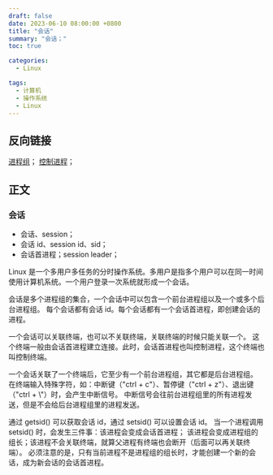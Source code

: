 ```yaml
---
draft: false
date: 2023-06-10 08:00:00 +0800
title: "会话"
summary: "会话；"
toc: true

categories:
  - Linux

tags:
  - 计算机
  - 操作系统
  - Linux
---
```


## 反向链接

[进程组](/计算机/操作系统/linux/进程组)；
[控制进程](/计算机/操作系统/linux/控制进程)；

## 正文

### 会话

- 会话、session；
- 会话 id、session id、sid；
- 会话首进程；session leader；

Linux 是一个多用户多任务的分时操作系统。多用户是指多个用户可以在同一时间使用计算机系统。一个用户登录一次系统就形成一个会话。

会话是多个进程组的集合，一个会话中可以包含一个前台进程组以及一个或多个后台进程组。
每个会话都有会话 id。每个会话都有一个会话首进程，即创建会话的进程。

一个会话可以关联终端，也可以不关联终端，关联终端的时候只能关联一个。
这个终端一般由会话首进程建立连接。此时，会话首进程也叫控制进程，这个终端也叫控制终端。

一个会话关联了一个终端后，它至少有一个前台进程组，其它都是后台进程组。
在终端输入特殊字符，如：中断键（"ctrl + c"）、暂停键（"ctrl + z"）、退出键（"ctrl + \\"）时，会产生中断信号。
中断信号会往前台进程组里的所有进程发送，但是不会给后台进程组里的进程发送。

通过 getsid() 可以获取会话 id，通过 setsid() 可以设置会话 id。
当一个进程调用 setsid() 时，会发生三件事：该进程会变成会话首进程；
该进程会变成进程组的组长；该进程不会关联终端，就算父进程有终端也会断开（后面可以再关联终端）。
必须注意的是，只有当前进程不是进程组的组长时，才能创建一个新的会话，成为新会话的会话首进程。
